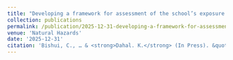 ```yaml
---
title: "Developing a framework for assessment of the school’s exposure to flood-depth scenarios"
collection: publications
permalink: /publication/2025-12-31-developing-a-framework-for-assessment-of-the-schoo
venue: 'Natural Hazards'
date: '2025-12-31'
citation: 'Bishui, C., … & <strong>Dahal. K.</strong> (In Press). &quot;Developing a framework for assessment of the school’s exposure to flood-depth scenarios.&quot; <i>Natural Hazards</i>.'
---
```


